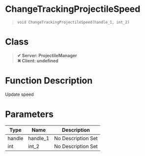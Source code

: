 # ChangeTrackingProjectileSpeed
> `void ChangeTrackingProjectileSpeed(handle_1, int_2)`
# Class
> __✔ Server: ProjectileManager__  
> __✖ Client: undefined__  
# Function Description
Update speed
# Parameters
Type|Name|Description
--|--|--
handle|handle_1|No Description Set
int|int_2|No Description Set
